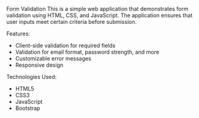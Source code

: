 Form Validation
This is a simple web application that demonstrates form validation using HTML, CSS, and JavaScript. The application ensures that user inputs meet certain criteria before submission.
 
 Features:
* Client-side validation for required fields
* Validation for email format, password strength, and more
* Customizable error messages
* Responsive design

 Technologies Used:
* HTML5
* CSS3
* JavaScript
* Bootstrap
